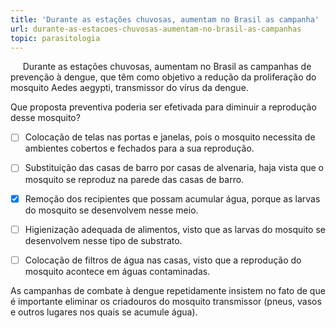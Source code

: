 ```yaml
---
title: 'Durante as estações chuvosas, aumentam no Brasil as campanha'
url: durante-as-estacoes-chuvosas-aumentam-no-brasil-as-campanhas
topic: parasitologia
---
```



     Durante as estações chuvosas, aumentam no Brasil as campanhas de prevenção à dengue, que têm como objetivo a redução da proliferação do mosquito Aedes aegypti, transmissor do vírus da dengue.

Que proposta preventiva poderia ser efetivada para diminuir a reprodução desse mosquito?



- [ ] Colocação de telas nas portas e janelas, pois o mosquito necessita de ambientes cobertos e fechados para a sua reprodução.
- [ ] Substituição das casas de barro por casas de alvenaria, haja vista que o mosquito se reproduz na parede das casas de barro.
- [x] Remoção dos recipientes que possam acumular água, porque as larvas do mosquito se desenvolvem nesse meio.
- [ ] Higienização adequada de alimentos, visto que as larvas do mosquito se desenvolvem nesse tipo de substrato.
- [ ] Colocação de filtros de água nas casas, visto que a reprodução do mosquito acontece em águas contaminadas.


As campanhas de combate à dengue repetidamente insistem no fato de que é importante eliminar os criadouros do mosquito transmissor (pneus, vasos e outros lugares nos quais se acumule água).
